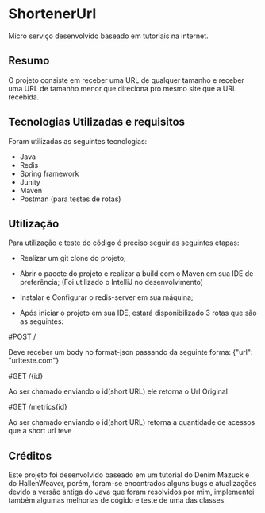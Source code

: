 # ShortenerUrl
Micro serviço desenvolvido baseado em tutoriais na internet.

## Resumo
O projeto consiste em receber uma URL de qualquer tamanho e receber uma URL de tamanho menor que direciona pro mesmo site que a URL recebida.

## Tecnologias Utilizadas e requisitos
Foram utilizadas as seguintes tecnologias:
- Java
- Redis
- Spring framework
- Junity
- Maven
- Postman (para testes de rotas)

## Utilização

Para utilização e teste do código é preciso seguir as seguintes etapas:

- Realizar um git clone do projeto;

- Abrir o pacote do projeto e realizar a build com o Maven em sua IDE de preferência; (Foi utilizado o IntelliJ no desenvolvimento)

- Instalar e Configurar o redis-server em sua máquina;

- Após iniciar o projeto em sua IDE, estará disponibilizado 3 rotas que são as seguintes:

#POST /

Deve receber um body no format-json passando da seguinte forma:  {"url": "urlteste.com"}

#GET /{id}

Ao ser chamado enviando o id(short URL) ele retorna o Url Original

#GET /metrics{id}

Ao ser chamado enviando o id(short URL) retorna a quantidade de acessos que a short url teve

## Créditos

Este projeto foi desenvolvido baseado em um tutorial do Denim Mazuck e do HallenWeaver, porém, foram-se encontrados alguns bugs e atualizações devido a versão antiga do Java que foram resolvidos por mim, implementei também algumas melhorias de cógido e teste de uma das classes.


